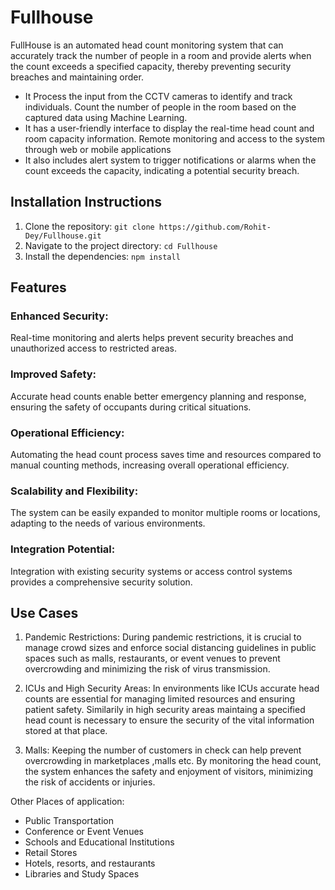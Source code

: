# Fullhouse

FullHouse is an automated head count monitoring system that can accurately track the number of people in a room and provide alerts when the count exceeds a specified capacity, thereby preventing security breaches and maintaining order.

- It Process the input from the CCTV cameras to identify and track individuals. Count the number of people in the room based on the captured data using Machine Learning.
- It has a user-friendly interface to display the real-time head count and room capacity information. Remote monitoring and access to the system through web or mobile applications
- It also includes alert system to trigger notifications or alarms when the count exceeds the capacity, indicating a potential security breach.

## Installation Instructions

1. Clone the repository: `git clone https://github.com/Rohit-Dey/Fullhouse.git`
2. Navigate to the project directory: `cd Fullhouse`
3. Install the dependencies: `npm install`


## Features

### Enhanced Security: 
Real-time monitoring and alerts helps prevent security breaches and unauthorized access to restricted areas.

### Improved Safety: 
Accurate head counts enable better emergency planning and response, ensuring the safety of occupants during critical situations.

### Operational Efficiency: 
Automating the head count process saves time and resources compared to manual counting methods, increasing overall operational efficiency.

### Scalability and Flexibility: 
The system can be easily expanded to monitor multiple rooms or locations, adapting to the needs of various environments.

### Integration Potential: 
Integration with existing security systems or access control systems provides a comprehensive security solution.


## Use Cases

1. Pandemic Restrictions:
During pandemic restrictions, it is crucial to manage crowd sizes and enforce social 
distancing guidelines in public spaces such as malls, restaurants, or event venues to prevent overcrowding and minimizing the risk of virus transmission.

2. ICUs and High Security Areas:
In environments like ICUs accurate head counts are essential for managing limited resources and ensuring patient safety. Similarily in high security areas maintaing a specified head count is necessary to ensure the security of the vital information stored at that place.


3. Malls:
Keeping the number of customers in check can help prevent overcrowding in marketplaces ,malls etc. By monitoring the head count, the system enhances the safety and enjoyment of visitors, minimizing the risk of accidents or injuries.

Other Places of application:
- Public Transportation
- Conference or Event Venues
- Schools and Educational Institutions
- Retail Stores
- Hotels, resorts, and restaurants
- Libraries and Study Spaces



 
 
 
 
 
 
 
 
 
 
 
 
 
 
 
 
 
 
 
 
 
